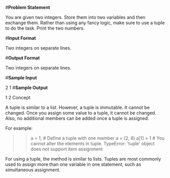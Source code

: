 #**Problem Statement**

You are given two integers. Store them into two variables and then exchange them. Rather than using any fancy logic, make sure to use a tuple to do the task. Print the two numbers.

#**Input Format**

Two integers on separate lines.

#**Output Format**

Two integers on separate lines.

#**Sample Input**

2
1
#**Sample Output**

1
2
Concept

A tuple is similar to a list. However, a tuple is immutable. It cannot be changed. Once you assign some value to a tuple, it cannot be changed. Also, no additional members can be added once a tuple is assigned.

For example: 
>> a = 1, # Define a tuple with one member 
>> a = (2, 6) 
>> a[1] = 1 # You cannot alter the elements in tuple. 
TypeError: 'tuple' object does not support item assignment

For using a tuple, the method is similar to lists. Tuples are most commonly used to assign more than one variable in one statement, such as simultaneous assignment.